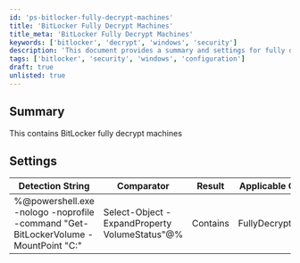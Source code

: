 ```yaml
---
id: 'ps-bitlocker-fully-decrypt-machines'
title: 'BitLocker Fully Decrypt Machines'
title_meta: 'BitLocker Fully Decrypt Machines'
keywords: ['bitlocker', 'decrypt', 'windows', 'security']
description: 'This document provides a summary and settings for fully decrypting machines using BitLocker. It includes a detection string and applicable operating system information.'
tags: ['bitlocker', 'security', 'windows', 'configuration']
draft: true
unlisted: true
---
```

## Summary

This contains BitLocker fully decrypt machines

## Settings

| Detection String                                                                                                                                       | Comparator | Result        | Applicable OS |
|-------------------------------------------------------------------------------------------------------------------------------------------------------|------------|---------------|----------------|
| %@powershell.exe -nologo -noprofile -command "Get-BitLockerVolume -MountPoint "C:" | Select-Object -ExpandProperty VolumeStatus"@% | Contains    | FullyDecrypted | Windows        |




